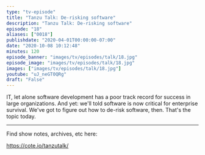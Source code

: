 ```yaml
---
type: "tv-episode"
title: "Tanzu Talk: De-risking software"
description: "Tanzu Talk: De-risking software"
episode: "18"
aliases: ["0018"]
publishdate: "2020-04-01T00:00:00-07:00"
date: "2020-10-08 10:12:48"
minutes: 120
episode_banner: "images/tv/episodes/talk/18.jpg"
episode_image: "images/tv/episodes/talk/18.jpg"
images: ["images/tv/episodes/talk/18.jpg"]
youtube: "uJ_neGT0QRg"
draft: "False"
---
```


IT, let alone software development has a poor track record for success in large organizations. And yet: we'll told software is now critical for enterprise survival. We've got to figure out how to de-risk software, then. That's the topic today.

----

Find show notes, archives, etc here:

https://cote.io/tanzutalk/